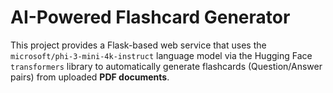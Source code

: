 # AI-Powered Flashcard Generator

This project provides a Flask-based web service that uses the `microsoft/phi-3-mini-4k-instruct` language model via the Hugging Face `transformers` library to automatically generate flashcards (Question/Answer pairs) from uploaded **PDF documents**.


